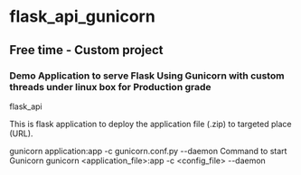 # flask_api_gunicorn
## Free time - Custom project
### Demo Application to serve Flask Using Gunicorn with custom threads under linux box for Production grade

flask_api

This is flask application to deploy the application file (.zip) to targeted place (URL).

gunicorn application:app -c gunicorn.conf.py --daemon
Command to start Gunicorn
gunicorn <application_file>:app -c <config_file> --daemon
